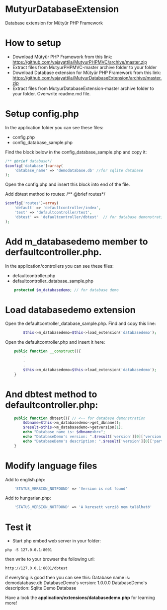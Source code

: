 # MutyurDatabaseExtension
Database extension for Mütyür PHP Framework

# How to setup
- Download Mütyür PHP Framework from this link: https://github.com/vajayattila/MutyurPHPMVC/archive/master.zip
- Extract files from MutyurPHPMVC-master archive folder to your folder
- Download Database extension for Mütyür PHP Framework from this link: https://github.com/vajayattila/MutyurDatabaseExtension/archive/master.zip
- Extract files from MutyurDatabaseExtension-master archive folder to your folder. Overwrite readme.md file.
# Setup config.php
In the application folder you can see these files:
- config.php
- config_database_sample.php

Find the block below in the config_database_sample.php and copy it:
```php
/** @brief database*/
$config['database']=array(
	'database_name' => 'demodatabase.db' //for sqlite database
);		
```
Open the config.php and insert this block into end of the file.

Add dbtest method to routes:
/** @brief routes*/
```php
$config['routes']=array(
	'default' => 'defaultcontroller/index',	
	'test' => 'defaultcontroller/test',
	'dbtest' => 'defaultcontroller/dbtest'	// for database demonstration	
);
```
# Add m_databasedemo member to derfaultcontroller.php.
In the application/controllers you can see these files:
- defaultcontroller.php
- defaultcontroller_database_sample.php

```php
	protected $m_databasedemo; // for database demo	
```
# Load databasedemo extension 
Open the defaultcontroller_database_sample.php. Find and copy this line:
```php
		$this->m_databasedemo=$this->load_extension('databasedemo');	// <- for databasedemo
```
Open the defaultcontroller.php and insert it here:
```php
	public function __construct(){
		.
		.
		.		
		$this->m_databasedemo=$this->load_extension('databasedemo');	// <- for databasedemo
	}
```
# And dbtest method to defaultcontroller.php:
```php
	public function dbtest(){ // <-- for database demonstration
		$dbname=$this->m_databasedemo->get_dbname();
		$result=$this->m_databasedemo->getversion(1);
		echo "Database name is: $dbname<br>";
		echo "DatabaseDemo's version: ".$result['version'][0]['version']."<br>"; // $result['table'][row]['field']
		echo "DatabaseDemo's description: ".$result['version'][0]['partname']."<br>"; 
	}
```
# Modify language files

Add to english.php:
```php
	'STATUS_VERSION_NOTFOUND' => 'Version is not found'	
```
Add to hungarian.php:
```php
	'STATUS_VERSION_NOTFOUND' => 'A keresett verzió nem található'	
```

# Test it
- Start php embed web server in your folder:
```
php -S 127.0.0.1:8001
```
then write to your browser the following url:
```
http://127.0.0.1:8001/dbtest
```
if everyting is good then you can see this:
Database name is: demodatabase.db
DatabaseDemo's version: 1.0.0.0
DatabaseDemo's description: Sqlite Demo Database

Have a look the **application/extensions/databasedemo.php** for learning more!
